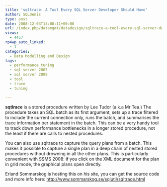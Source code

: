 ```yaml
---
title: 'sqltrace: A Tool Every SQL Server Developer Should Have'
author: SQLDenis
type: post
date: 2008-12-03T13:08:11+00:00
url: /index.php/datamgmt/datadesign/sqltrace-a-tool-every-sql-server-develop/
views:
  - 4457
rp4wp_auto_linked:
  - 1
categories:
  - Data Modelling and Design
tags:
  - performance tuning
  - sql server 2005
  - sql server 2008
  - tool
  - trace
  - tuning

---
```

**sqtlrace** is a stored procedure written by Lee Tudor (a.k.a Mr Tea.) The procedure takes an SQL batch as its first argument, sets up a trace filtered to include the current connection only, runs the batch, and summarises the trace information per statement in the batch. This can be a very handy tool to track down performance bottlenecks in a longer stored procedure, not the least if there are calls to nested procedures.

You can also use sqltrace to capture the query plans from a batch. This makes it possible to capture a single plan in a deep chain of nested stored procedures without drowning in all the other plans. This is particularly convenient with SSMS 2008: if you click on the XML document for the plan in grid mode, the graphical plans open directly.

Erland Sommarskog is hosting this on his site, you can get the source code and more info here: http://www.sommarskog.se/sqlutil/sqltrace.html